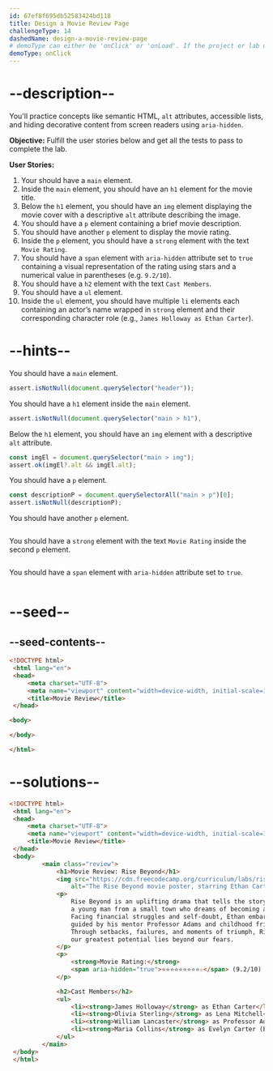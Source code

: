 ```yaml
---
id: 67ef8f695db52583424bd118
title: Design a Movie Review Page
challengeType: 14
dashedName: design-a-movie-review-page
# demoType can either be 'onClick' or 'onLoad'. If the project or lab doesn't have a preview, delete the property
demoType: onClick
---
```


# --description--

You'll practice concepts like semantic HTML, `alt` attributes, accessible lists, and hiding decorative content from screen readers using `aria-hidden`.

**Objective:** Fulfill the user stories below and get all the tests to pass to complete the lab. 

**User Stories:**

1. Your should have a `main` element.
2. Inside the `main` element, you should have an `h1` element for the movie title.
3. Below the `h1` element, you should have an `img` element displaying the movie cover with a descriptive `alt` attribute describing the image.
4. You should have a `p` element containing a brief movie description.
5. You should have another `p` element to display the movie rating.
6. Inside the `p` element, you should have a `strong` element with the text `Movie Rating`.
7. You should have a `span` element with `aria-hidden` attribute set to `true` containing a visual representation of the rating using stars and a numerical value in parentheses (e.g. `9.2/10`).
8. You should have a `h2` element with the text `Cast Members`.
9. You should have a `ul` element.
10. Inside the `ul` element, you should have multiple `li` elements each containing an actor’s name wrapped in `strong` element and their corresponding character role (e.g., `James Holloway as Ethan Carter`).

# --hints--

You should have a `main` element.

```js
assert.isNotNull(document.querySelector("header"));
```

You should have a `h1` element inside the `main` element.

```js
assert.isNotNull(document.querySelector("main > h1"),
```

Below the `h1` element, you should have an `img` element with a descriptive `alt` attribute.
  
```js
const imgEl = document.querySelector("main > img");
assert.ok(imgEl?.alt && imgEl.alt);
```

You should have a `p` element.

```js
const descriptionP = document.querySelectorAll("main > p")[0];
assert.isNotNull(descriptionP);
```

You should have another `p` element.

```js
```

You should have a `strong` element with the text `Movie Rating` inside the second `p` element.

```js
```

You should have a `span` element with `aria-hidden` attribute set to `true`.

```js
```


# --seed--

## --seed-contents--

```html
<!DOCTYPE html>
 <html lang="en">
 <head>
     <meta charset="UTF-8">
     <meta name="viewport" content="width=device-width, initial-scale=1.0">
     <title>Movie Review</title>
 </head>

<body>

</body>

</html>
```

# --solutions--

```html
<!DOCTYPE html>
 <html lang="en">
 <head>
     <meta charset="UTF-8">
     <meta name="viewport" content="width=device-width, initial-scale=1.0">
     <title>Movie Review</title>
 </head>
 <body>
         <main class="review">
             <h1>Movie Review: Rise Beyond</h1>
             <img src="https://cdn.freecodecamp.org/curriculum/labs/rise-beyond-2.png" 
                 alt="The Rise Beyond movie poster, starring Ethan Carter. A portrait of a young boy standing on a stage with his back toward the audience, holding a guitar at his side, staring at a backdrop of a cityscape with the sun rising behind its tall buildings.">
             <p>
                 Rise Beyond is an uplifting drama that tells the story of Ethan Carter, 
                 a young man from a small town who dreams of becoming a world-class musician. 
                 Facing financial struggles and self-doubt, Ethan embarks on a journey of resilience, 
                 guided by his mentor Professor Adams and childhood friend Lena Mitchell. 
                 Through setbacks, failures, and moments of triumph, Rise Beyond reminds us that 
                 our greatest potential lies beyond our fears.
             </p>
             <p>
                 <strong>Movie Rating:</strong> 
                 <span aria-hidden="true">⭐⭐⭐⭐⭐⭐⭐⭐⭐☆</span> (9.2/10)
             </p>

             <h2>Cast Members</h2>
             <ul>
                 <li><strong>James Holloway</strong> as Ethan Carter</li>
                 <li><strong>Olivia Sterling</strong> as Lena Mitchell</li>
                 <li><strong>William Lancaster</strong> as Professor Adams</li>
                 <li><strong>Maria Collins</strong> as Evelyn Carter (Ethan’s Mother)</li>
             </ul>
         </main>
 </body>
 </html> 
```

